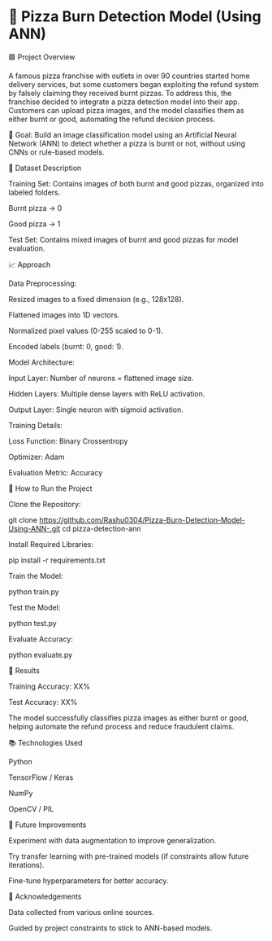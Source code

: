 # 🍕 Pizza Burn Detection Model (Using ANN)

🟩 Project Overview

A famous pizza franchise with outlets in over 90 countries started home delivery services, but some customers began exploiting the refund system by falsely claiming they received burnt pizzas. To address this, the franchise decided to integrate a pizza detection model into their app. Customers can upload pizza images, and the model classifies them as either burnt or good, automating the refund decision process.

🚀 Goal: Build an image classification model using an Artificial Neural Network (ANN) to detect whether a pizza is burnt or not, without using CNNs or rule-based models.

📂 Dataset Description

Training Set: Contains images of both burnt and good pizzas, organized into labeled folders.

Burnt pizza → 0

Good pizza → 1

Test Set: Contains mixed images of burnt and good pizzas for model evaluation.

📈 Approach

Data Preprocessing:

Resized images to a fixed dimension (e.g., 128x128).

Flattened images into 1D vectors.

Normalized pixel values (0-255 scaled to 0-1).

Encoded labels (burnt: 0, good: 1).

Model Architecture:

Input Layer: Number of neurons = flattened image size.

Hidden Layers: Multiple dense layers with ReLU activation.

Output Layer: Single neuron with sigmoid activation.

Training Details:

Loss Function: Binary Crossentropy

Optimizer: Adam

Evaluation Metric: Accuracy

🚀 How to Run the Project

Clone the Repository:

git clone https://github.com/Rashu0304/Pizza-Burn-Detection-Model-Using-ANN-.git
cd pizza-detection-ann

Install Required Libraries:

pip install -r requirements.txt

Train the Model:

python train.py

Test the Model:

python test.py

Evaluate Accuracy:

python evaluate.py

🧠 Results

Training Accuracy: XX%

Test Accuracy: XX%

The model successfully classifies pizza images as either burnt or good, helping automate the refund process and reduce fraudulent claims.

📚 Technologies Used

Python

TensorFlow / Keras

NumPy

OpenCV / PIL

📄 Future Improvements

Experiment with data augmentation to improve generalization.

Try transfer learning with pre-trained models (if constraints allow future iterations).

Fine-tune hyperparameters for better accuracy.

🙌 Acknowledgements

Data collected from various online sources.

Guided by project constraints to stick to ANN-based models.
